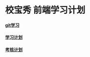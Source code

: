 # 校宝秀 前端学习计划
#### [git学习](https://github.com/SnowWinterMaye/xiaobaoshowtest/blob/dev/blogs/git.md)
#### [学习计划](https://github.com/SnowWinterMaye/xiaobaoshowtest/blob/dev/blogs/studyplan.md)
#### [考核计划](https://github.com/SnowWinterMaye/xiaobaoshowtest/blob/dev/blogs/testplan.md)

